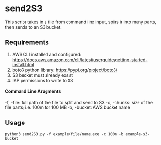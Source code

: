 # send2S3
This script takes in a file from command line input, splits it into many parts, then sends to an S3 bucket.

## Requirements
1) AWS CLI installed and configured: https://docs.aws.amazon.com/cli/latest/userguide/getting-started-install.html 
2) boto3 python library: https://pypi.org/project/boto3/
3) S3 bucket must already exsist 
4) IAP permissions to write to S3

#### Command Line Arugments 
-f, -file: full path of the file to split and send to S3
-c, -chunks: size of the file parts; i.e. 100m for 100 MB
-b, -bucket: AWS bucket name

## Usage
```
python3 send2S3.py -f example/file/name.exe -c 100m -b example-s3-bucket
```
